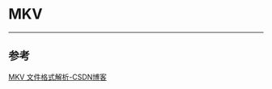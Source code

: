# MKV

---



## 参考

[MKV 文件格式解析-CSDN博客](https://blog.csdn.net/intel1985/article/details/113971488?ops_request_misc=%7B%22request%5Fid%22%3A%2264FBD0CB-4E5D-4EEF-8E19-B0461BBAA71A%22%2C%22scm%22%3A%2220140713.130102334.pc%5Fblog.%22%7D&request_id=64FBD0CB-4E5D-4EEF-8E19-B0461BBAA71A&biz_id=0&utm_medium=distribute.pc_search_result.none-task-blog-2~blog~first_rank_ecpm_v1~rank_v31_ecpm-8-113971488-null-null.nonecase&utm_term=mov文件格式详解&spm=1018.2226.3001.4450)